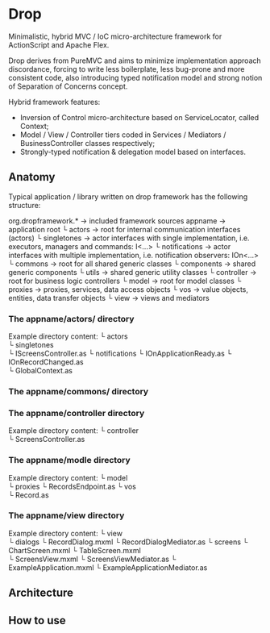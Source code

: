 # Drop

Minimalistic, hybrid MVC / IoC micro-architecture framework for ActionScript and Apache Flex.

Drop derives from PureMVC and aims to minimize implementation approach discordance, forcing to write less boilerplate, less bug-prone and more consistent code, also introducing typed notification model and strong notion of Separation of Concerns concept.

Hybrid framework features:
* Inversion of Control micro-architecture based on ServiceLocator, called Context;
* Model / View / Controller tiers coded in Services / Mediators / BusinessController classes respectively;
* Strongly-typed notification & delegation model based on interfaces.


## Anatomy

Typical application / library written on drop framework has the following structure:

org.dropframework.*               → included framework sources
appname                           → application root
 └ actors                           → root for internal communication interfaces (actors)
    └ singletones                     → actor interfaces with single implementation, i.e. executors, managers and commands: I<...>
    └ notifications               → actor interfaces with multiple implementation, i.e. notification observers: IOn<...>
 └ commons                          → root for all shared generic classes
    └ components                      → shared generic components
    └ utils                           → shared generic utility classes
 └ controller                       → root for business logic controllers
 └ model                            → root for model classes
    └ proxies                         → proxies, services, data access objects
    └ vos                             → value objects, entities, data transfer objects
 └ view                             → views and mediators

 
### The appname/actors/ directory

Example directory content:
 └ actors                           
    └ singletones                 
       └ IScreensController.as
    └ notifications 
       └ IOnApplicationReady.as
       └ IOnRecordChanged.as       	   
    └ GlobalContext.as     

 
### The appname/commons/ directory


### The appname/controller directory

Example directory content:
 └ controller                       
    └ ScreensController.as

 
### The appname/modle directory

Example directory content:
 └ model         
    └ proxies
       └ RecordsEndpoint.as
    └ vos                             
       └ Record.as

	
### The appname/view directory
 
Example directory content:
 └ view                
    └ dialogs
	   └ RecordDialog.mxml
	   └ RecordDialogMediator.as
    └ screens
	   └ ChartScreen.mxml
	   └ TableScreen.mxml	   
	   └ ScreensView.mxml
	   └ ScreensViewMediator.as
    └ ExampleApplication.mxml
    └ ExampleApplicationMediator.as	

 

## Architecture


## How to use


